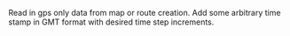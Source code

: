 Read in gps only data from map or route creation. Add some arbitrary time stamp in GMT format with desired time step increments.
